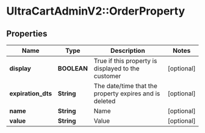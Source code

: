 # UltraCartAdminV2::OrderProperty

## Properties
Name | Type | Description | Notes
------------ | ------------- | ------------- | -------------
**display** | **BOOLEAN** | True if this property is displayed to the customer | [optional] 
**expiration_dts** | **String** | The date/time that the property expires and is deleted | [optional] 
**name** | **String** | Name | [optional] 
**value** | **String** | Value | [optional] 


